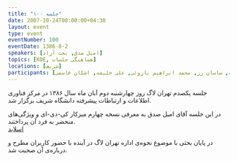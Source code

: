 ```yaml
---
title: "جلسه ۱۰۰"
date: 2007-10-24T00:00:00+04:30
layout: event
type: event
eventNumber: 100
eventDate: 1386-8-2
speakers: [امیل صدق, بحث آزاد]
topics: [KDE, هماهنگی جلسات]
locations: [شریف]
participants: [جادی, سعید تقوی, حمیدرضا داوودی, سیاوش صفی, آرمین رنجبر, امیل صدق, نوید عبدی, آرمن باغومیان, ایریکس, کاوه رضوی, بهنام توکلی کرمانی, علی هادیان, سروش مسعودی, فرید فرزانه, ساسان رز, محمد ابراهیم بازوئی, علی خلیفه, اشکان قاسمی]
---
```

جلسه یکصدم تهران لاگ روز چهارشنبه دوم آبان ماه سال ۱۳۸۶ در مرکز فناوری اطلاعات و ارتباطات پیشرفته دانشگاه شریف برگزار شد.

در این جلسه آقای امیل صدق به معرفی نسخه چهارم میز‌کار کی-دی-ای و ویژگی‌های منحصر به فرد آن پرداختند.  
[اسلاید](/events/presentations/101/kde4.odp)

در پایان بحثی با موضوع نحوه‌ی اداره‌ تهران‌ لاگ در آینده با حضور کاربران مطرح و درباره‌ی آن صحبت شد.